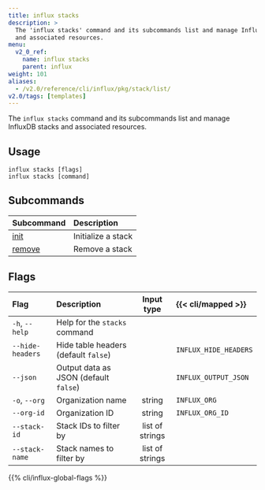 ```yaml
---
title: influx stacks
description: >
  The 'influx stacks' command and its subcommands list and manage InfluxDB stacks
  and associated resources.
menu:
  v2_0_ref:
    name: influx stacks
    parent: influx
weight: 101
aliases:
  - /v2.0/reference/cli/influx/pkg/stack/list/
v2.0/tags: [templates]
---
```


The `influx stacks` command and its subcommands list and manage InfluxDB stacks
and associated resources.

## Usage
```
influx stacks [flags]
influx stacks [command]
```

## Subcommands
| Subcommand                                             | Description        |
|:-------                                                |:-----------        |
| [init](/v2.0/reference/cli/influx/stacks/init/)     | Initialize a stack |
| [remove](/v2.0/reference/cli/influx/stacks/remove/) | Remove a stack     |

## Flags
| Flag             | Description                           | Input type      | {{< cli/mapped >}}    |
|:----             |:-----------                           |:----------:     |:------------------    |
| `-h`, `--help`   | Help for the `stacks` command         |                 |                       |
| `--hide-headers` | Hide table headers (default `false`)  |                 | `INFLUX_HIDE_HEADERS` |
| `--json`         | Output data as JSON (default `false`) |                 | `INFLUX_OUTPUT_JSON`  |
| `-o`, `--org`    | Organization name                     | string          | `INFLUX_ORG`          |
| `--org-id`       | Organization ID                       | string          | `INFLUX_ORG_ID`       |
| `--stack-id`     | Stack IDs to filter by                | list of strings |                       |
| `--stack-name`   | Stack names to filter by              | list of strings |                       |

{{% cli/influx-global-flags %}}
